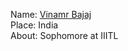 Name: [Vinamr Bajaj](https://github.com/bajajvinamr)<br/>
Place: India<br/>
About: Sophomore at IIITL<br/>
